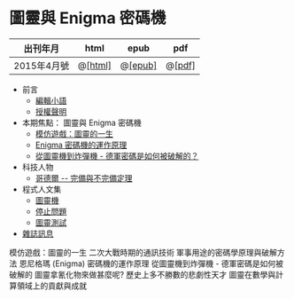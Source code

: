 # 圖靈與 Enigma 密碼機

| 出刊年月 |  html | epub | pdf |
|-------------|-------|-------|-------------|
| 2015年4月號 |  @[[html]](book.html) |  @[[epub]](book.epub) | @[[pdf]](book.pdf) | 

* 前言
    * [編輯小語](editor.html)
    * [授權聲明](license.html)
* 本期焦點： 圖靈與 Enigma 密碼機
    * [模仿遊戲：圖靈的一生](focus1.html)
    * [Enigma 密碼機的運作原理](focus2.html)
    * [從圖靈機到炸彈機 - 德軍密碼是如何被破解的？](focus3.html)
* 科技人物
    * [哥德爾 -- 完備與不完備定理](people1.html)
* 程式人文集
    * [圖靈機](article1.html)
    * [停止問題](article2.html)
    * [圖靈測試](article3.html)
* [雜誌訊息](info.html)

模仿遊戲：圖靈的一生
二次大戰時期的通訊技術
軍事用途的密碼學原理與破解方法
恩尼格瑪 (Enigma) 密碼機的運作原理
從圖靈機到炸彈機 - 德軍密碼是如何被破解的
圖靈拿氰化物來做甚麼呢?
歷史上多不勝數的悲劇性天才
圖靈在數學與計算領域上的貢獻與成就
